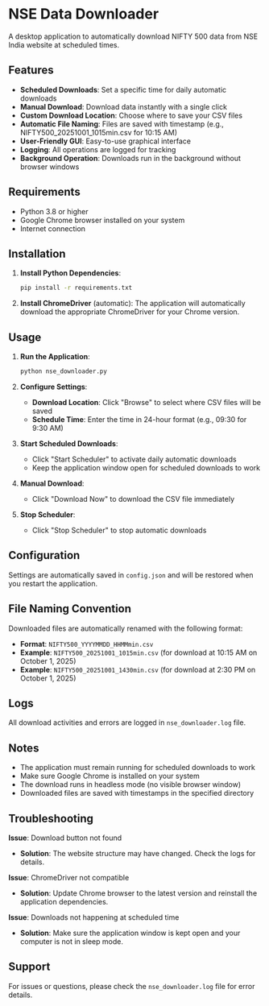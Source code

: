 # NSE Data Downloader

A desktop application to automatically download NIFTY 500 data from NSE India website at scheduled times.

## Features

- **Scheduled Downloads**: Set a specific time for daily automatic downloads
- **Manual Download**: Download data instantly with a single click
- **Custom Download Location**: Choose where to save your CSV files
- **Automatic File Naming**: Files are saved with timestamp (e.g., NIFTY500_20251001_1015min.csv for 10:15 AM)
- **User-Friendly GUI**: Easy-to-use graphical interface
- **Logging**: All operations are logged for tracking
- **Background Operation**: Downloads run in the background without browser windows

## Requirements

- Python 3.8 or higher
- Google Chrome browser installed on your system
- Internet connection

## Installation

1. **Install Python Dependencies**:

   ```bash
   pip install -r requirements.txt
   ```

2. **Install ChromeDriver** (automatic):
   The application will automatically download the appropriate ChromeDriver for your Chrome version.

## Usage

1. **Run the Application**:

   ```bash
   python nse_downloader.py
   ```

2. **Configure Settings**:

   - **Download Location**: Click "Browse" to select where CSV files will be saved
   - **Schedule Time**: Enter the time in 24-hour format (e.g., 09:30 for 9:30 AM)

3. **Start Scheduled Downloads**:

   - Click "Start Scheduler" to activate daily automatic downloads
   - Keep the application window open for scheduled downloads to work

4. **Manual Download**:

   - Click "Download Now" to download the CSV file immediately

5. **Stop Scheduler**:
   - Click "Stop Scheduler" to stop automatic downloads

## Configuration

Settings are automatically saved in `config.json` and will be restored when you restart the application.

## File Naming Convention

Downloaded files are automatically renamed with the following format:

- **Format**: `NIFTY500_YYYYMMDD_HHMMmin.csv`
- **Example**: `NIFTY500_20251001_1015min.csv` (for download at 10:15 AM on October 1, 2025)
- **Example**: `NIFTY500_20251001_1430min.csv` (for download at 2:30 PM on October 1, 2025)

## Logs

All download activities and errors are logged in `nse_downloader.log` file.

## Notes

- The application must remain running for scheduled downloads to work
- Make sure Google Chrome is installed on your system
- The download runs in headless mode (no visible browser window)
- Downloaded files are saved with timestamps in the specified directory

## Troubleshooting

**Issue**: Download button not found

- **Solution**: The website structure may have changed. Check the logs for details.

**Issue**: ChromeDriver not compatible

- **Solution**: Update Chrome browser to the latest version and reinstall the application dependencies.

**Issue**: Downloads not happening at scheduled time

- **Solution**: Make sure the application window is kept open and your computer is not in sleep mode.

## Support

For issues or questions, please check the `nse_downloader.log` file for error details.
